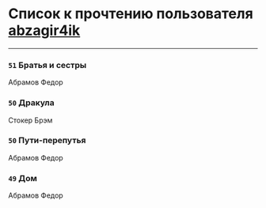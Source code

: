 # Список к прочтению пользователя [abzagir4ik](http://vk.com/id3621623)
---

### `51` Братья и сестры
Абрамов Федор

### `50` Дракула
Стокер Брэм

### `50` Пути-перепутья
Абрамов Федор

### `49` Дом
Абрамов Федор

